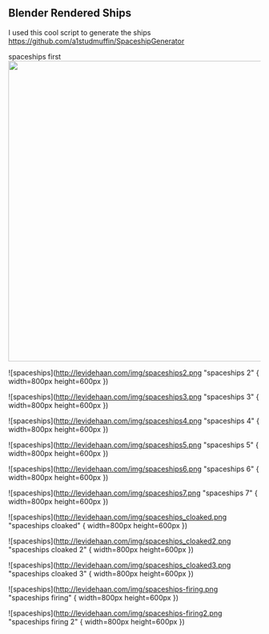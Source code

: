 ## Blender Rendered Ships

I used this cool script to generate the ships
https://github.com/a1studmuffin/SpaceshipGenerator



spaceships first
<img src="http://levidehaan.com/img/spaceships.png" width=800 height=600/>


![spaceships](http://levidehaan.com/img/spaceships2.png "spaceships 2" { width=800px height=600px })

![spaceships](http://levidehaan.com/img/spaceships3.png "spaceships 3" { width=800px height=600px })

![spaceships](http://levidehaan.com/img/spaceships4.png "spaceships 4" { width=800px height=600px })

![spaceships](http://levidehaan.com/img/spaceships5.png "spaceships 5" { width=800px height=600px })

![spaceships](http://levidehaan.com/img/spaceships6.png "spaceships 6" { width=800px height=600px })

![spaceships](http://levidehaan.com/img/spaceships7.png "spaceships 7" { width=800px height=600px })

![spaceships](http://levidehaan.com/img/spaceships_cloaked.png "spaceships cloaked" { width=800px height=600px })

![spaceships](http://levidehaan.com/img/spaceships_cloaked2.png "spaceships cloaked 2" { width=800px height=600px })

![spaceships](http://levidehaan.com/img/spaceships_cloaked3.png "spaceships cloaked 3" { width=800px height=600px })

![spaceships](http://levidehaan.com/img/spaceships-firing.png "spaceships firing" { width=800px height=600px })

![spaceships](http://levidehaan.com/img/spaceships-firing2.png "spaceships firing 2" { width=800px height=600px })
